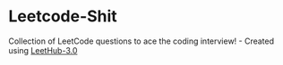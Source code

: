 # Leetcode-Shit
Collection of LeetCode questions to ace the coding interview! - Created using [LeetHub-3.0](https://github.com/raphaelheinz/LeetHub-3.0)
